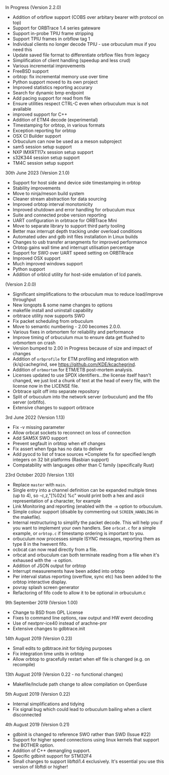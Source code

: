 In Progress (Version 2.2.0)

* Addition of orbflow support (COBS over arbitary bearer with protocol on top)
* Support for ORBTrace 1.4 series gateware
* Support in-probe TPIU frame stripping
* Support TPIU frames in orbflow tag 1
* Individual clients no longer decode TPIU - use orbuculum mux if you need this
* Update saved file format to differentiate orbflow files from legacy
* Simplification of client handling (speedup and less crud)
* Various incremental improvements
* FreeBSD support
* orbtop: fix incremental memory use over time
* Python support moved to its own project
* Improved statistics reporting accurary
* Search for dynamic bmp endpoint
* Add pacing support for read from file
* Ensure utilities respect CTRL-C even when orbuculum mux is not available
* improved support for C++
* Addition of ETM4 decode (experimental)
* Timestamping for orbtop, in various formats
* Exception reporting for orbtop
* OSX CI Builder support
* Orbuculum can now be used as a meson subproject
* sam5 session setup support
* NXP IMXRT117x session setup support
* s32K344 session setup support
* TM4C session setup support

30th June 2023 (Version 2.1.0)

* Support for host side and device side timestamping in orbtop
* Stability improvements
* Move to ninja/meson build system
* Cleaner stream abstraction for data sourcing
* Improved orbtop interval monotonicity
* Improved shutdown and error handling for orbuculum mux
* Suite and connected probe version reporting
* UART configuration in orbtrace for ORBTrace Mini
* Move to separate library to support third party tooling
* Better max interrupt depth tracking under overload conditions
* Automated udev and gdb init files installation in Linux builds
* Changes to usb transfer arrangments for improved performance
* Orbtop gains wall time and interrupt utilisation percentage
* Support for SWO over UART speed setting on ORBTRrace
* Improved OSX support
* Much improved windows support
* Python support
* Addition of orblcd utility for host-side emulation of lcd panels.

 (Version 2.0.0)
* Significant simplifications to the orbuculum mux to reduce load/improve throughput
* New longopts & some name changes to options
* makefile install and uninstall capability
* orbtrace utility now supports SWO
* Fix packet scheduling from orbuculum
* Move to semantic numbering - 2.00 becomes 2.0.0. 
* Various fixes in orbmortem for reliability and performance
* Improve timing of orbuculum mux to ensure data get flushed to orbmortem on crash
* Version bumped to 2.00 in Progress because of size and impact of changes
* Addition of `orbprofile` for ETM profiling and integration with {k/q}cachegrind, see https://github.com/KDE/kcachegrind.
* Addition of `orbmortem` for ETM/ETB post-mortem analysis.
* Licenses updated to use SPDX identifiers...the license itself hasn't changed, we just lost a chunk of text at the head of every file, with the license now in the LICENSE file.
* Orbtrace split off into separate repository
* Split of orbuculum into the network server (orbuculum) and the fifo server (orbfifo).
* Extensive changes to support orbtrace

3rd June 2022 (Version 1.13)

* Fix -v missing parameter
* Allow orbcat sockets to reconnect on loss of connection
* Add SAM5X SWO support
* Prevent segfault in orbtop when elf changes
* Fix assert when fpga has no data to deliver
* Add pyocd to list of trace sources
*Complete fix for specified length integers on 32 bit platforms (Rasbian support)
* Compatability with languages other than C family (specifically Rust)

23rd October 2020 (Version 1.10)

* Replace `master` with `main`.
* Single entry into a channel definition can be expanded multiple times (up to 4), so -c,z,"[%02x] %c" would print both a hex and ascii representation of a character, for example
* Link Monitoring and reporting (enabled with the `-m` option to orbuculum.
* Simple colour support (disable by commenting out `SCREEN_HANDLING` in the makefile).
* Internal restructuring to simplify the packet decode. This will help you if you want to implement your own handlers. See `orbcat.c` for a simple example, or `orbtop.c` if timestamp ordering is important to you.
* orbuculum now processes simple ISYNC messages, reporting them as type 8 in the hwevent fifo.
* ocbcat can now read directly from a file.
* orbcat and orbuculum can both terminate reading from a file when it's exhaused with the `-e` option.
* Addition of JSON output for orbtop
* Interrupt measurements have been added into orbtop
* Per interval status reporting (overflow, sync etc) has been
  added to the orbtop interactive display.
* povray splash screen generator
* Refactoring of fifo code to allow it to be optional in orbuculum.c

9th September 2019 (Version 1.00)

* Change to BSD from GPL License
* Fixes to command line options, raw output and HW event decoding
* Use of nextpnr-ice40 instead of arachne-pnr
* Extensive changes to gdbtrace.init

14th August 2019 (Version 0.23)

* Small edits to gdbtrace.init for tidying purposes
* Fix integration time units in orbtop
* Allow orbtop to gracefully restart when elf file is changed (e.g. on recompile)

13th August 2019 (Version 0.22 - no functional changes)

* Makefile/Include path change to allow compilation on OpenSuse

5th August 2019 (Version 0.22)

* Internal simplifications and tidying
* Fix signal bug which could lead to orbuculum bailing when a client disconnected

4th August 2019 (Version 0.21)

* gdbinit is changed to reference SWO rather than SWD (Issue #22)
* Support for higher speed connections using linux kernels that support the BOTHER option.
* Addition of C++ demangling support.
* Specific gdbinit support for STM32F4
* Small changes to support libftdi1.4 exclusively. It's essential you use this version of libftdi or higher!
